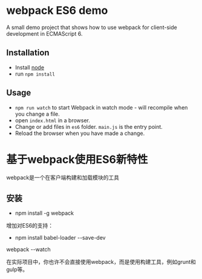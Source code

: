 # webpack ES6 demo

A small demo project that shows how to use webpack for client-side development in ECMAScript 6.

## Installation

* Install  [node](https://nodejs.org)
* run `npm install`

## Usage

* `npm run watch` to start Webpack in watch mode - will recompile when you change a file.
* open `index.html` in a browser.
* Change or add files in `es6` folder. `main.js` is the entry point.
* Reload the browser when you have made a change.


# 基于webpack使用ES6新特性

webpack是一个在客户端构建和加载模块的工具

## 安装

* npm install -g webpack

增加对ES6的支持：

* npm install babel-loader --save-dev



webpack --watch



在实际项目中，你也许不会直接使用webpack，而是使用构建工具，例如grunt和gulp等。

